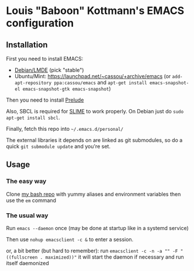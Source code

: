 # Louis "Baboon" Kottmann's EMACS configuration

## Installation

First you need to install EMACS:

* [Debian/LMDE](http://emacs.naquadah.org/) (pick "stable")
* Ubuntu/Mint: https://launchpad.net/~cassou/+archive/emacs (or `add-apt-repository ppa:cassou/emacs` 
and `apt-get install emacs-snapshot-el emacs-snapshot-gtk emacs-snapshot`)

Then you need to install [Prelude](https://github.com/bbatsov/prelude)

Also, SBCL is required for [SLIME](http://www.cliki.net/SLIME%20Features) to work properly. On Debian just do `sudo apt-get install sbcl`.

Finally, fetch this repo into `~/.emacs.d/personal/`

The external libraries it depends on are linked as git submodules, so do a quick `git submodule update` and you're set.

## Usage

### The easy way

Clone [my bash repo](https://bitbucket.org/louis_kottmann/bash) with yummy aliases and environment variables then use the `em` command

### The usual way

Run `emacs --daemon` once (may be done at startup like in a systemd service)

Then use `nohup emacsclient -c &` to enter a session.

or, a bit better (but hard to remember):
run `emacsclient -c -n -a "" -F "((fullscreen . maximized))"`
it will start the daemon if necessary and run itself daemonized
